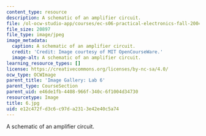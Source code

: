 ```yaml
---
content_type: resource
description: A schematic of an amplifier circuit.
file: /ol-ocw-studio-app/courses/ec-s06-practical-electronics-fall-2004/e12c472fd3c6c97da2313e42e40c5a74_6.jpg
file_size: 20897
file_type: image/jpeg
image_metadata:
  caption: A schematic of an amplifier circuit.
  credit: 'Credit: Image courtesy of MIT OpenCourseWare.'
  image-alt: A schematic of an amplifier circuit.
learning_resource_types: []
license: https://creativecommons.org/licenses/by-nc-sa/4.0/
ocw_type: OCWImage
parent_title: 'Image Gallery: Lab 6'
parent_type: CourseSection
parent_uid: e46de1fb-4408-966f-340c-6f1004d34730
resourcetype: Image
title: 6.jpg
uid: e12c472f-d3c6-c97d-a231-3e42e40c5a74
---
```

A schematic of an amplifier circuit.
